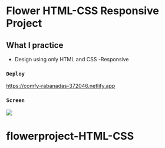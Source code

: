 # Flower HTML-CSS Responsive Project
## What I practice
- Design using only HTML and CSS
-Responsive

### `Deploy`
https://comfy-rabanadas-372046.netlify.app

### `Screen`


![](Video_230628232019.gif)
# flowerproject-HTML-CSS
